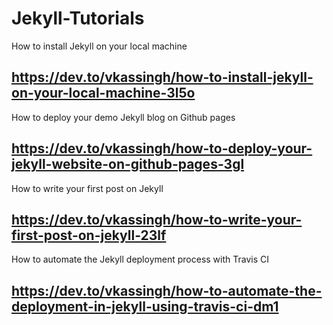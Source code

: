 # Jekyll-Tutorials

How to install Jekyll on your local machine
## https://dev.to/vkassingh/how-to-install-jekyll-on-your-local-machine-3l5o

How to deploy your demo Jekyll blog on Github pages
## https://dev.to/vkassingh/how-to-deploy-your-jekyll-website-on-github-pages-3gl

How to write your first post on Jekyll
## https://dev.to/vkassingh/how-to-write-your-first-post-on-jekyll-23lf

How to automate the Jekyll deployment process with Travis CI
## https://dev.to/vkassingh/how-to-automate-the-deployment-in-jekyll-using-travis-ci-dm1
